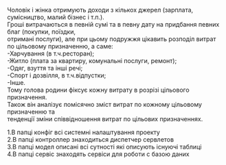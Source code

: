 Чоловік і жінка отримують доходи з кількох джерел (зарплата, сумісництво, малий бізнес і т.п.).  
Гроші витрачаються в певній сумі та в певну дату на придбання певних благ (покупки, поїздки,  
отримані послуги), але при цьому подружжя цікавить розподіл витрат по цільовому призначенню, а саме:  
	-Харчування (в т.ч.ресторан);  
	-Житло (плата за квартиру, комунальні послуги, ремонт);  
	-Одяг, взуття та інші речі;  
	-Спорт і дозвілля, в т.ч.відпустки;   
	-Інше.   
      Тому голова родини фіксує кожну витрату в розрізі цільового призначення.   
Також він аналізує помісячно зміст витрат по кожному цільовому призначенню та   
тенденції зміни співвідношення витрат по цільових призначеннях.


1.В папці конфіг всі системні налаштування проекту    
2.В папці контроллер знаходиться диспетчер сервлетов    
3.В папці модел описані всі сутності які описують існуючі таблиці  
4.В папці сервіс знаходять сервіси для роботи с базою даних 